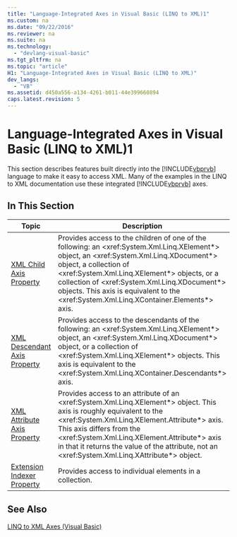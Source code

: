 ```yaml
---
title: "Language-Integrated Axes in Visual Basic (LINQ to XML)1"
ms.custom: na
ms.date: "09/22/2016"
ms.reviewer: na
ms.suite: na
ms.technology: 
  - "devlang-visual-basic"
ms.tgt_pltfrm: na
ms.topic: "article"
H1: "Language-Integrated Axes in Visual Basic (LINQ to XML)"
dev_langs: 
  - "VB"
ms.assetid: d450a556-a134-4261-b011-44e399660894
caps.latest.revision: 5
---
```

# Language-Integrated Axes in Visual Basic (LINQ to XML)1
This section describes features built directly into the [!INCLUDE[vbprvb](../vs140/includes/vbprvb_md.md)] language to make it easy to access XML. Many of the examples in the LINQ to XML documentation use these integrated [!INCLUDE[vbprvb](../vs140/includes/vbprvb_md.md)] axes.  
  
## In This Section  
  
|Topic|Description|  
|-----------|-----------------|  
|[XML Child Axis Property](../vs140/xml-child-axis-property--visual-basic-.md)|Provides access to the children of one of the following: an \<xref:System.Xml.Linq.XElement*> object, an \<xref:System.Xml.Linq.XDocument*> object, a collection of \<xref:System.Xml.Linq.XElement*> objects, or a collection of \<xref:System.Xml.Linq.XDocument*> objects. This axis is equivalent to the \<xref:System.Xml.Linq.XContainer.Elements*> axis.|  
|[XML Descendant Axis Property](../vs140/xml-descendant-axis-property--visual-basic-.md)|Provides access to the descendants of the following: an \<xref:System.Xml.Linq.XElement*> object, an \<xref:System.Xml.Linq.XDocument*> object, or a collection of \<xref:System.Xml.Linq.XElement*> objects. This axis is equivalent to the \<xref:System.Xml.Linq.XContainer.Descendants*> axis.|  
|[XML Attribute Axis Property](../vs140/xml-attribute-axis-property--visual-basic-.md)|Provides access to an attribute of an \<xref:System.Xml.Linq.XElement*> object. This axis is roughly equivalent to the \<xref:System.Xml.Linq.XElement.Attribute*> axis. This axis differs from the \<xref:System.Xml.Linq.XElement.Attribute*> axis in that it returns the value of the attribute, not an \<xref:System.Xml.Linq.XAttribute*> object.|  
|[Extension Indexer Property](../vs140/extension-indexer-property--visual-basic-.md)|Provides access to individual elements in a collection.|  
  
## See Also  
 [LINQ to XML Axes (Visual Basic)](../vs140/linq-to-xml-axes--visual-basic-.md)
